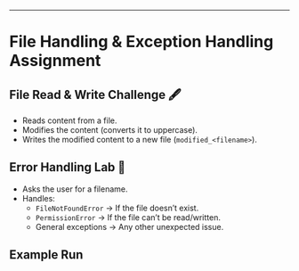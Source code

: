 ---

# File Handling & Exception Handling Assignment

## File Read & Write Challenge 🖋️
- Reads content from a file.
- Modifies the content (converts it to uppercase).
- Writes the modified content to a new file (`modified_<filename>`).

## Error Handling Lab 🧪
- Asks the user for a filename.
- Handles:
  - `FileNotFoundError` → If the file doesn’t exist.
  - `PermissionError` → If the file can’t be read/written.
  - General exceptions → Any other unexpected issue.

## Example Run
